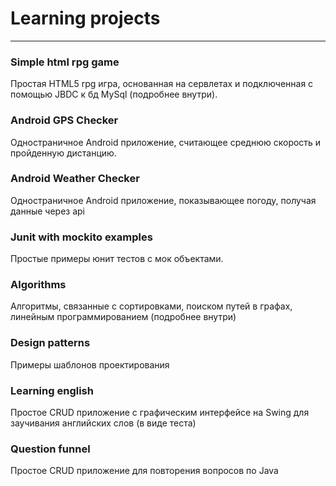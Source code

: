 # Learning projects 

-----

### Simple html rpg game

Простая HTML5 rpg игра, основанная на сервлетах и подключенная с помощью JBDC к бд MySql (подробнее внутри).

### Android GPS Checker 

Одностраничное Android приложение, считающее среднюю скорость и пройденную дистанцию.

### Android Weather Checker

Одностраничное Android приложение, показывающее погоду, получая данные через api

### Junit with mockito examples

Простые примеры юнит тестов с мок объектами.

### Algorithms 

Алгоритмы, связанные с сортировками, поиском путей в графах, линейным программированием (подробнее внутри)

### Design patterns

Примеры шаблонов проектирования

### Learning english

Простое CRUD приложение с графическим интерфейсе на Swing для заучивания английских слов (в виде теста)

### Question funnel

Простое CRUD приложение для повторения вопросов по Java

